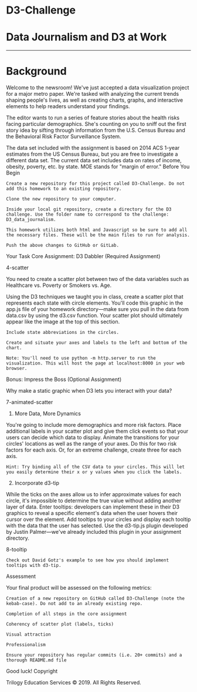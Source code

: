 # D3-Challenge

# Data Journalism and D3 at Work 

------------------
# Background

Welcome to the newsroom! We've just accepted a data visualization project for a major metro paper. We're tasked with analyzing the current trends shaping people's lives, as well as creating charts, graphs, and interactive elements to help readers understand your findings.

The editor wants to run a series of feature stories about the health risks facing particular demographics. She's counting on you to sniff out the first story idea by sifting through information from the U.S. Census Bureau and the Behavioral Risk Factor Surveillance System.

The data set included with the assignment is based on 2014 ACS 1-year estimates from the US Census Bureau, but you are free to investigate a different data set. The current data set includes data on rates of income, obesity, poverty, etc. by state. MOE stands for "margin of error."
Before You Begin

    Create a new repository for this project called D3-Challenge. Do not add this homework to an existing repository.

    Clone the new repository to your computer.

    Inside your local git repository, create a directory for the D3 challenge. Use the folder name to correspond to the challenge: D3_data_journalism.

    This homework utilizes both html and Javascript so be sure to add all the necessary files. These will be the main files to run for analysis.

    Push the above changes to GitHub or GitLab.

Your Task
Core Assignment: D3 Dabbler (Required Assignment)

4-scatter

You need to create a scatter plot between two of the data variables such as Healthcare vs. Poverty or Smokers vs. Age.

Using the D3 techniques we taught you in class, create a scatter plot that represents each state with circle elements. You'll code this graphic in the app.js file of your homework directory—make sure you pull in the data from data.csv by using the d3.csv function. Your scatter plot should ultimately appear like the image at the top of this section.

    Include state abbreviations in the circles.

    Create and situate your axes and labels to the left and bottom of the chart.

    Note: You'll need to use python -m http.server to run the visualization. This will host the page at localhost:8000 in your web browser.

Bonus: Impress the Boss (Optional Assignment)

Why make a static graphic when D3 lets you interact with your data?

7-animated-scatter
1. More Data, More Dynamics

You're going to include more demographics and more risk factors. Place additional labels in your scatter plot and give them click events so that your users can decide which data to display. Animate the transitions for your circles' locations as well as the range of your axes. Do this for two risk factors for each axis. Or, for an extreme challenge, create three for each axis.

    Hint: Try binding all of the CSV data to your circles. This will let you easily determine their x or y values when you click the labels.

2. Incorporate d3-tip

While the ticks on the axes allow us to infer approximate values for each circle, it's impossible to determine the true value without adding another layer of data. Enter tooltips: developers can implement these in their D3 graphics to reveal a specific element's data when the user hovers their cursor over the element. Add tooltips to your circles and display each tooltip with the data that the user has selected. Use the d3-tip.js plugin developed by Justin Palmer—we've already included this plugin in your assignment directory.

8-tooltip

    Check out David Gotz's example to see how you should implement tooltips with d3-tip.

Assessment

Your final product will be assessed on the following metrics:

    Creation of a new repository on GitHub called D3-Challenge (note the kebab-case). Do not add to an already existing repo.

    Completion of all steps in the core assignment

    Coherency of scatter plot (labels, ticks)

    Visual attraction

    Professionalism

    Ensure your repository has regular commits (i.e. 20+ commits) and a thorough README.md file

Good luck!
Copyright

Trilogy Education Services © 2019. All Rights Reserved.
